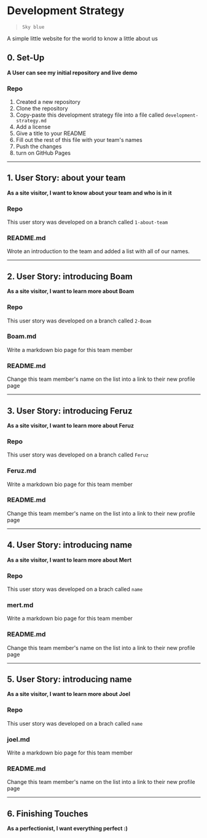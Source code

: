 # Development Strategy

> `Sky blue`

A simple little website for the world to know a little about us

## 0. Set-Up

__A User can see my initial repository and live demo__

### Repo

1. Created a new repository
1. Clone the repository
1. Copy-paste this development strategy file into a file called `development-strategy.md`
1. Add a license
1. Give a title to your README
1. Fill out the rest of this file with your team's names
1. Push the changes
1. turn on GitHub Pages

---

## 1. User Story: about your team

__As a site visitor, I want to know about your team and who is in it__

### Repo

This user story was developed on a branch called `1-about-team`

### README.md

Wrote an introduction to the team and added a list with all of our names.

---

## 2. User Story: introducing Boam

__As a site visitor, I want to learn more about Boam__

### Repo

This user story was developed on a branch called `2-Boam`

### Boam.md

Write a markdown bio page for this team member

### README.md

Change this team member's name on the list into a link to their new profile page

---

## 3. User Story: introducing Feruz

__As a site visitor, I want to learn more about Feruz__

### Repo

This user story was developed on a branch called `Feruz`

### Feruz.md

Write a markdown bio page for this team member

### README.md

Change this team member's name on the list into a link to their new profile page

---

## 4. User Story: introducing name

__As a site visitor, I want to learn more about Mert__

### Repo

This user story was developed on a brach called `name`

### mert.md

Write a markdown bio page for this team member

### README.md

Change this team member's name on the list into a link to their new profile page

---

## 5. User Story: introducing name

__As a site visitor, I want to learn more about Joel__

### Repo

This user story was developed on a brach called `name`

### joel.md

Write a markdown bio page for this team member

### README.md

Change this team member's name on the list into a link to their new profile page

---

## 6. Finishing Touches

__As a perfectionist, I want everything perfect :)__